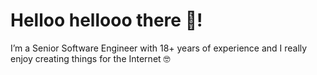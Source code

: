 # Helloo hellooo there 👋!

I’m a Senior Software Engineer with 18+ years of experience and I really enjoy creating things for the Internet 🤓
